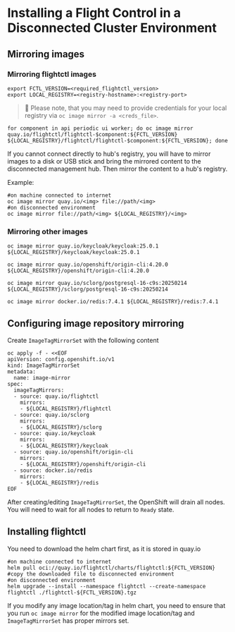 # Installing a Flight Control in a Disconnected Cluster Environment

## Mirroring images

### Mirroring flightctl images

```shell
export FCTL_VERSION=<required_flightctl_version>
export LOCAL_REGISTRY=<registry-hostname>:<registry-port>
```

> 📌 Please note, that you may need to provide credentials for your local registry via `oc image mirror -a <creds_file>`.

```shell
for component in api periodic ui worker; do oc image mirror quay.io/flightctl/flightctl-$component:${FCTL_VERSION} ${LOCAL_REGISTRY}/flightctl/flightctl-$component:${FCTL_VERSION}; done
```

If you cannot connect directly to hub's registry, you will have to mirror images to a disk or USB stick and bring the mirrored content to the disconnected management hub. Then mirror the content to a hub's registry.

Example:

```shell
#on machine connected to internet
oc image mirror quay.io/<img> file://path/<img>
#on disconnected environment
oc image mirror file://path/<img> ${LOCAL_REGISTRY}/<img>
```

### Mirroring other images

```shell
oc image mirror quay.io/keycloak/keycloak:25.0.1 ${LOCAL_REGISTRY}/keycloak/keycloak:25.0.1

oc image mirror quay.io/openshift/origin-cli:4.20.0 ${LOCAL_REGISTRY}/openshift/origin-cli:4.20.0

oc image mirror quay.io/sclorg/postgresql-16-c9s:20250214 ${LOCAL_REGISTRY}/sclorg/postgresql-16-c9s:20250214

oc image mirror docker.io/redis:7.4.1 ${LOCAL_REGISTRY}/redis:7.4.1
```

## Configuring image repository mirroring

Create `ImageTagMirrorSet` with the following content

```shell
oc apply -f - <<EOF
apiVersion: config.openshift.io/v1
kind: ImageTagMirrorSet
metadata:
  name: image-mirror
spec:
  imageTagMirrors:
  - source: quay.io/flightctl
    mirrors:
    - ${LOCAL_REGISTRY}/flightctl
  - source: quay.io/sclorg
    mirrors:
    - ${LOCAL_REGISTRY}/sclorg
  - source: quay.io/keycloak
    mirrors:
    - ${LOCAL_REGISTRY}/keycloak
  - source: quay.io/openshift/origin-cli
    mirrors:
    - ${LOCAL_REGISTRY}/openshift/origin-cli
  - source: docker.io/redis
    mirrors:
    - ${LOCAL_REGISTRY}/redis
EOF
```

After creating/editing `ImageTagMirrorSet`, the OpenShift will drain all nodes. You will need to wait for all nodes to return to `Ready` state.

## Installing flightctl

You need to download the helm chart first, as it is stored in quay.io

```shell
#on machine connected to internet
helm pull oci://quay.io/flightctl/charts/flightctl:${FCTL_VERSION}
#copy the downloaded file to disconnected environment
#on disconnected environment
helm upgrade --install --namespace flightctl --create-namespace flightctl ./flightctl-${FCTL_VERSION}.tgz
```

If you modify any image location/tag in helm chart, you need to ensure that you run `oc image mirror` for the modified image location/tag and `ImageTagMirrorSet` has proper mirrors set.
